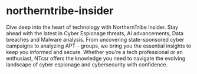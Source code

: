 # northerntribe-insider
Dive deep into the heart of technology with NorthernTribe Insider. Stay ahead with the latest in Cyber Espionage threats, AI advancements, Data breaches and Malware analysis. 
From uncovering state-sponsored cyber campaigns to analyzing APT - groups, we bring you the essential insights to keep you informed and secure. Whether you're a tech professional or an enthusiast, NTcsr offers the knowledge you need to navigate the evolving landscape of cyber espionage and cybersecurity with confidence.

